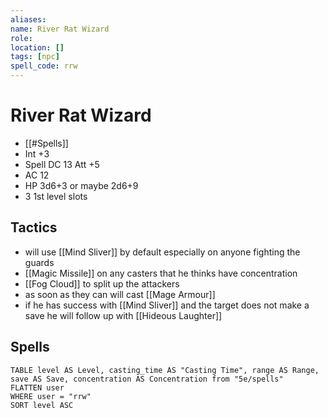 ```yaml
---
aliases: 
name: River Rat Wizard
role: 
location: []
tags: [npc]
spell_code: rrw
---
```

# River Rat Wizard
- [[#Spells]]
- Int +3
- Spell DC 13 Att +5
- AC 12
- HP 3d6+3 or maybe 2d6+9
- 3 1st level slots

## Tactics
- will use [[Mind Sliver]] by default especially on anyone fighting the guards
- [[Magic Missile]] on any casters that he thinks have concentration
- [[Fog Cloud]] to split up the attackers
- as soon as they can will cast [[Mage Armour]]
- if he has success with [[Mind Sliver]] and the target does not make a save he will follow up with [[Hideous Laughter]]

## Spells
```dataview
TABLE level AS Level, casting_time AS "Casting Time", range AS Range, save AS Save, concentration AS Concentration from "5e/spells"
FLATTEN user
WHERE user = "rrw"
SORT level ASC
```
